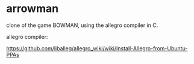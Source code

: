 # arrowman
clone of the game BOWMAN, using the allegro compiler in C. 


allegro compiler:

https://github.com/liballeg/allegro_wiki/wiki/Install-Allegro-from-Ubuntu-PPAs
